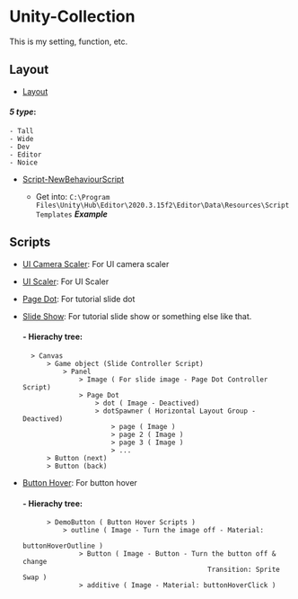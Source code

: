 # Unity-Collection
This is my setting, function, etc. 


## Layout
- [Layout](Layout/layout.wlt)

#### *5 type*:
    - Tall
    - Wide
    - Dev
    - Editor
    - Noice

- [Script-NewBehaviourScript](Layout/81-C%23%20Script-NewBehaviourScript.cs.txt)

    - Get into: `C:\Program Files\Unity\Hub\Editor\2020.3.15f2\Editor\Data\Resources\ScriptTemplates` ***Example***



## Scripts
- [UI Camera Scaler](Scripts/UI/UICameraScaler.cs): For UI camera scaler
- [UI Scaler](Scripts/UI/FlexibleGridLayout.cs): For UI Scaler

- [Page Dot](Scripts/UI/Slide%20Controller/PageDot.cs): For tutorial slide dot
- [Slide Show](Scripts/UI/Slide%20Controller/SildeController.cs): For tutorial slide show or something else like that.
    
    #### - **Hierachy tree**:
        > Canvas
            > Game object (Slide Controller Script)
                > Panel
                    > Image ( For slide image - Page Dot Controller Script)
                    > Page Dot
                        > dot ( Image - Deactived)
                        > dotSpawner ( Horizontal Layout Group - Deactived)
                            > page ( Image )
                            > page 2 ( Image )
                            > page 3 ( Image )
                            > ...
            > Button (next)
            > Button (back)


- [Button Hover](Scripts/UI/Button%20Hover/ButtonHover.cs): For button hover

    #### - **Hierachy tree**:
            > DemoButton ( Button Hover Scripts )
                > outline ( Image - Turn the image off - Material:
                                                        buttonHoverOutline )
                    > Button ( Image - Button - Turn the button off & change
                                                    Transition: Sprite Swap )
                    > additive ( Image - Material: buttonHoverClick )